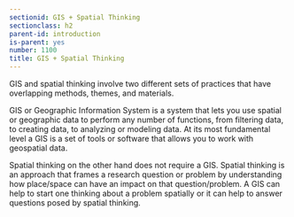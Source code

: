 ```yaml
---
sectionid: GIS + Spatial Thinking
sectionclass: h2
parent-id: introduction
is-parent: yes
number: 1100
title: GIS + Spatial Thinking
---
```


GIS and spatial thinking involve two different sets of practices that have overlapping methods, themes, and materials.

GIS or Geographic Information System is a system that lets you use spatial or geographic data to perform any number of functions, from filtering data, to creating data, to analyzing or modeling data. At its most fundamental level a GIS is a set of tools or software that allows you to work with geospatial data. 

Spatial thinking on the other hand does not require a GIS. Spatial thinking is an approach that frames a research question or problem by understanding how place/space can have an impact on that question/problem. A GIS can help to start one thinking about a problem spatially or it can help to answer questions posed by spatial thinking. 
 


